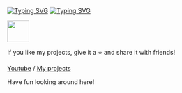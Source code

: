 
[![Typing SVG](https://readme-typing-svg.herokuapp.com?color=6B5DF7&size=68&width=1050&height=200&lines=Hi+I'm+Vinuth+Siriwardana)](https://github.com/Vinuth-Dinsitha) 
[![Typing SVG](https://readme-typing-svg.herokuapp.com?font=bold&color=000000&size=36&width=1050&height=100&lines=•+I'm+Graphic+Designer;+•+I'm+Telegram+Bot+Developer..;+•+I%E2%80%99m+Currently+Learning+Python+Pyrogram+%26+Telethon;+•+Don't+Forget+to+Follow+My+Github+Profile!;+•+Good+Bye)](https://github.com/Vinuth-Dinsitha)






<img src="https://media.giphy.com/media/mGcNjsfWAjY5AEZNw6/giphy.gif" width="50">

If you like my projects, give it a ⭐ and share it with friends!

[Youtube](https://youtube.com/channel/UCnfMHtLgunUI7b2YIq30KKw) / [My projects](https://t.me/The_Roboton)

Have fun looking around here!
